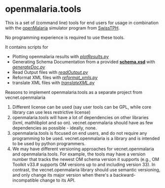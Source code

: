 # openmalaria.tools
This is a set of (command line) tools for end users for usage in combination with the [openMalaria](https://github.com/SwissTPH/openmalaria) simulator program from [SwissTPH](https://github.com/SwissTPH).

No programming experience is required to use these tools.

It contains scripts for
* Plotting openmalaria results with _[plotResults.py](openmalaria/tools/plotResult.py)_
* Generating Schema Documentation from a provided **[schema.xsd](https://github.com/SwissTPH/openmalaria/tree/develop/schema)** with _[generateDoc.py](openmalaria/tools/generateDoc.py)_
* Read Output files  with _[readOutput.py](openmalaria/tools/readOutput.py)_
* Reformat XML files with _[reformat_xmls.py](openmalaria/tools/reformat_xmls.py)_
* translate XML files with _[translateXML.py](openmalaria/tools/translateXML.py)_

Reasons to implement openmalaria.tools as a separate project from vecnet.openmalaria

1. Different license can be used (say user tools can be GPL, while core library can use less restrictive license)
1. openmalaria.tools will have a lot of dependencies on other libraries (lxml, mathlibplot and so on).  vecnet.openmalaria should have as few dependencies as possible - ideally, none.
1. openmalaria.tools is focused on end users, and do not require any programming to be used. vecnet.openmalaria is a library and is intended to be used by python programmers.
1. We may have different versioning approaches for vecnet.openmalaria and openmalaria.tools. For example, the tools may have a version number that tracks the newest OM schema version it supports (e.g., OM Toolkit v33.# supports OM versions up to and including version 33).  In contrast, the vecnet.openmalaria library should use semantic versioning, and only change its major version when there's a backward-incompatible change to its API.
